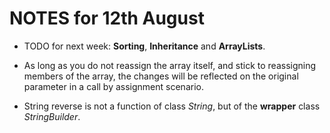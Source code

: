 # NOTES for 12th August

* TODO for next week: __Sorting__, __Inheritance__ and __ArrayLists__.

* As long as you do not reassign the array itself, and stick to reassigning members of the array, the changes will be reflected on the original parameter in a call by assignment scenario.

* String reverse is not a function of class _String_, but of the __wrapper__ class _StringBuilder_.